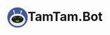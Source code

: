 <h1 align="center"><img src="https://github.com/FBA-Studio/TamTam.Bot/blob/main/raws/tamtamb-bot-logo.svg" align="center" height="46"></img>TamTam.Bot</h1>
